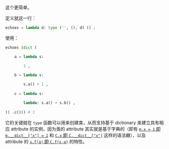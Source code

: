 这个更简单。

定义就这一行：

~~~ python
echoes = lambda d: type ('', (), d) () ;
~~~

使用：

~~~ python
echoes (dict (

    a = lambda s:

        1 ,
    
    b = lambda s:

        s.a() + 1 ,
    
    c = lambda s:

        lambda: s.a() + s.b() ,
    
)) .c()() # 3
~~~

它的关键就在 `type` 函数可以用来创建类，从而支持基于 dictionary 来建立具有相应 attribute 的实例，因为类的 attribute 其实就是基于字典的（即有 [`m.x = 1` 即 `m.__dict__["x"] = 1`](https://docs.python.org/3/reference/datamodel.html?highlight=dictionary#modules) 和 [`C.x` 即 `C.__dict__["x"]`](https://docs.python.org/3/reference/datamodel.html?highlight=dictionary#custom-classes) 这样的语法糖），以及 attribute 的 [`x.f(a)` 即 `C.f(x,a)`](https://docs.python.org/3/reference/datamodel.html#instance-methods) 的特性。
